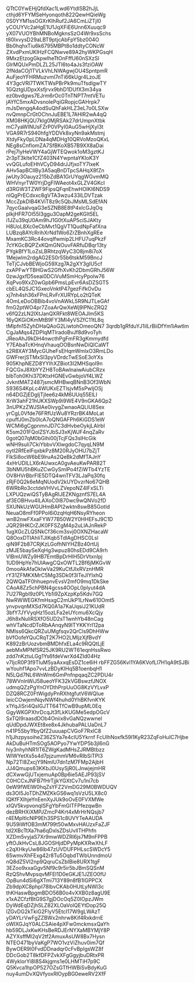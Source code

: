 QTtC0YwEHjQfdXac1Lwd6YtdlSB2hJjL
cthjd6YFYMSeHyonqoth822QewHQieWg
0S0YYM1ssOGXrKIhRuf2JA6CmLiZTjl0
yCOUYVc2aHgE1U1JqXFiE6Unn6Xuuqc9
yX07VUOYBhMNBoMgknsSzO4Wr9xsSchs
t80IxvysD29aLBT9ptjcAbFpY5bz004O
Bb0hqhxTiu6k6795MBPt8o1ddtyCONcW
ZXvdPxmUKlHzFCQNwve89A2hyWKPGsqH
9MxzEtzogGkpwlheTtOnFffU60nSXzSl
GlrMQUxPmDLZL25JTl6to4aJs3fziOAW
2fNdaCOj1TVLkVhLNWAgwjOU4SpntpmR
AuFjeoYFHRMuzvml7nTi66kUgr4LzoJE
4Y3gcVRl7TWKTWsPBrPk9muTfsdlgwTY
1GQztgUDpxXsfjrvx9bhD1DUfX3m34ya
ez0bvdgws7EJrm6rOc0TnTNPT7mtVETu
jAYfC5mxADvsnoIePqiGRopjcGAHrpk7
mJsDengqA4odSuQhFakHLZ3eL7o0LSXw
nvQmnpCrGtOChnJuEBE1L7AHlR2wA4qQ
XM08HKjQU7kIg0MjRSAk27drUmpnXtbk
mC7yaWINUsFZrP0VPyI0AuG5wHjXyl3t
VGA9R7rS940hfgYDDVk8xyNn9akMstmj
XtdyFky0pLDNa4qMDHg10QRVoMzoQKxL
NEg8sCnflomZA7SfBKoXB57B9XX8aDai
rPej7lyHeVWY4aGjWTEQwok1oM3gztKJ
2r3pT3klte1CfZ403N4YwpntaYKIoK3Y
vvQGLufoEHhVCyD94drJJfjxoTY7lxeK
AHv5apBClIBy3A5aqBnDTpcSAHqX8fZn
jwUty3Oauyz215bZdBA1GrUYqgWGvmMQ
WHVnyrTW0YrjDgFlWAeot4xGLZV4GKcI
d3RGW3TZWF9FipsQFqnEhwHOIKI6NDS9
nlQgPrECdxxc8gVTA3wzu433lLDVTzak
MccZpkDIB4KViT8z9c5QbJMsMLSdEfAN
7qycGaaIvqaG3eSZNB8E8tP4xIcGJqOq
pIkjHFR7OI55I3ggu3OapM2geKGlt5EL
i1JZu39qU0Am9hJ1G0tXuAP5ciSJAKty
H8UoL8Xc0eCbMvt1QgVT1QudNpFafXna
LUBzq8AYcRrihXrNd1Wo6ZrZBnhXgREe
MxamKC3Rc44ovqIfwmip2LHFU7uqPkzF
7cYKGcBQPZxKQmGNOuvFARfuDBqr13ty
PYgkBfY1LoZsLBRhtzqWyC3O8jm8i7oX
1Mejwlm2rdgAG2ES0r55b6tskM59BncJ
TeTjCJvbBEWjoG59Xzg7A2gXY3gIU5cf
zxAPFwYTBHGwS2GfhXvKh2DbmGRhJ56W
0zwJgxfD5seai0DCiVuMSmHcyPpolw76
XqPvo9XxZ0wGpb6PmsLpEvr6AsDZSGT5
cbEL4QSJC1GxeoVnktP47gezFifkOvDu
xj7nh4sh36xFPnLRvFrXURYpLo2tQTeK
4OmLeDoOBBib4voVnAWkL5R9NJTLeGAf
fmG2ptWO4pr7ZoaArQwXeWj9lPNcZRQ2
v6fQ2zLN2lXtJanQXRFkt8WEOAJlm5KS
16yQKGiOKmMtB9FY3MI4yVSZfC11tL8q
tMlpfn15ZyhDHaQAoG2LiwtohOmeoQN7
3qrdb1gRfduYJ1ilLrBiiDfYm1iAwtlm
CgJaMqs4ZDPlqMTlradoBvJf8d9voTyh
JReoAhJ9kDH4nwcthPgFmFR3gKmmydfd
Y7EAbaTcKHnqVhauqOOBsnNwDiQlCaWT
s2R8XAY3MycGUheFsEHqmWmlxO3RmLDo
GWFrerjSTMxSl3pyVDrdcTwESoE3oYXs
905KhpNEZD8YYIhXZBiot3I2MHSqoI9n
FQCGxJ8XbYYZH8ToBAwlnaiwAiubCRzx
blbToh0Khi37DKtxHGNEvGwbjoVf4LWZ
JvkntMAT2487jsmcMHBwqBNnB3Of3WbN
S936S4KpLc4WUKxEZTlsjvM5sPwIjOSj
n64DGZjEDgIjTjIee6z4kM6UUq55ElLI
XrW3ahF21hUKXSWp9i9WE4V9nGKA6Qp2
3nUPKzZWJSIAe0ivygZwnaoAQLIU8Sex
yrCgL0Vfde76FRfUzWu8YRzrBK4MoLat
cpuffJ0mZb0lcA7oQNGAFPh6KiGDS1eW
WCMi6gCgpnmnJD7C3dHvbeOykjLAlrbI
K5sm201FQolZSYJbSJ3xKjWJF4nqZaRv
0gotQ07qM0bGihi00jTcjFQs3slHcGik
wNH9suli7CkiYbbvVXIwgdoC7qyqLN9M
oytI2RfEeIFqxbkPz8M20RJyOHU7bZjT
FlkSi8ocW6bE9lruAs2QeBk2dMfTAJnY
4xHrUDlLLX6rAUwxcA0gvAeuKwPAR82T
3bNMU5hBKuZCwGySmlPo4fZiWTb4YzTE
OV8HVrBbrFIE5DTQ4wnTFV3LJaPq30fq
zRjF0Q2k6eMqNUodV2kUYDvzrNo67QHB
6WRbRo3cctdeVHVvLZVepoNZ4lFxSLTi
LXPUQzwiQSTyBAgRIJEZKNgznfS7EL4A
af3EOBHvu4ILAXoC0l870wc9wQNVo2fD
SXUNkUzWGUHmBAPI2wktn8swB85GotId
NeuaO8mFf0PPoI6i0zqHqH6NsyRYheon
wnB2nwFXxaFYW77B50W2Y0HHEFsJ9C1D
JQR29HKCrZJK0FFSZgM4p2uLlAJnRekP
1ugXGcZLQSNkCf36cm3svj0OXNZHacaW
Q8OoxDTIAhIiTJIKqb5TdlAgDHSC0Lsl
qiN9F2b87CRjKzLGofhNlYHZBz40rtUj
zMJE5baySeXqHg3wpuz80hsEDd9CA9rh
VlBmUWZy9HB7EmtBpDrHlH5DrVtxnIpj
1UD9HpYe7hUlAwgCQxOWTL2Bf6jMKGvW
0mooAkAfaOkIwVa29KuCtfJIxRVznHMR
rY31ZFMKXMrC5Mg3SDk0f3lTeJlYIxhQ
2QWQaTF0hhuepnvEvsV2mfO9mq1DkSke
CAoA8Zz5chPBN4gcss4OOpL0plyut4dA
7U27RgbI9z0PLYb1i9ZpXzpKp5Kdv7GQ
NwRWWEGKfmHsxgC2mUkP1LrNw610Omt5
ynvpvqnMXSd7KQ0A1a7KaUqsiJ21KUdR
3bfY7JYVyqHz15ozLFa2eUYcmu6XcQjy
J6h8xNuliRSXfO5UD2sT1wnhYb48nCag
whVTaNcdDToRbAAnqyN9ITYKKYrI12pa
NMlss6QkcQRZuUMgfsqv2QrCls9DhHWw
bVfOofeYQuCRqT2K7HO2LMljzXjfBvdY
K892zBrUozvbmBMDhfxELa4c9RQQtLjE
aebMxMPNfSR25JK9RU2WT61eqnHssRwo
zdd7nKztuLGg1Ys6fdeVwrXd4ZId04Hz
v7IjcR0P3f9TIuM5yaAxxqEsDZ1ce6iH
rbFFZG56Kvl1YA6KVofLl7H1qA9tSJBi
wYouhf1Apo7vvLzBDyKIHq5B1oenbqH1
N5LQd7NL6WnWm6GmPnfnpqaqZC2PDU4r
78WVnlnWiJ58ueoYFK32kVGBswzfJNOX
udmqQZzPgYnOYDthPrpUuOG8KzVYLvxP
DZQ8RCZ0FtWigdyPnRXhtgfutV6WQIue
IeicCOwjemNqvNWf4huhd0YhBKfvnKYK
x1YqJiSri4QsIGJTT64TfCwB9upML0Eq
GgyWKGPXhrDcqJt3fLkKUGMe5edpOGcV
SxTQI9raasdDOb4Oniix8vGaNQzwwnel
qUdDpdJWXEt8xe8x4JkhubaPALUaDnL7
n41P5Sby1fbyQfZ2uuuapCVGoF7RxlC8
h1jJhzpysoiheZ36ZSYa7e4cIU5Ykrnf
FcUIhNoxfk59l1KyR23ZqFoHuIC7Hjbe
AkDuBuHTmSOg5AOPyo7YwYDP5b3jI6nG
hiy3nhyhNR1IT6ZWgKadMHsZJRMBtbzz
WIWYetXs5s4d7pjzummVM6vRIbSiTPI3
Np72Tl8ZxcjY9NmlU7dn1zM7FMp2AjbH
JJ4Qmups63KKbJ0UsySjR0LJnwjejmHR
dCXwwGjUTxjemuAp0Bp6ie5AEJP93jSV
C0HCCxJNFB7fHrTjjkYGXtCv7u1ni7cb
0eW9fWElW0hqZsYFZ2VmDG29M0BWDUQV
ds3OI5JoTDhZMZKkGS6wq1sVzU5LX8c0
IQKfFXlhjeYnEenXyJUk9oOvE0FVXMWe
xIQV5kvpvonqISFgYbFmGITFPfezqwBn
dezBRHXiXMPJZmcP4Krt4xMrHrNQsjb7
r4EMpItlcNlP9Eh3SPS1c8UVYTeAAUDA
9U59iWfOB3mM799t50wMxvHAUzxFaZJF
td2XBcTtXa7ha6qDxlsZDsUvllTHPhfn
XZDm5vyjaS7Xr9mwWDZRl6js7M9nFPPB
yftOJkHvCsL8JGOSHjdDPyMpKXRwXhLF
c2qXHkyUw86lb47zUVDUFPHLscSWDcY5
65wmvXhFExg42r8Tu5OqbdTWbUnndmoU
nQ8dZ5VI2np9QqruCsZbIBie8URX1tgF
3EZoo9xxaGgv5Nf9c9r5ir5bJBmSQSnM
RzQShvMvpsqvMFEl1D0eGKJE1JZEO0fU
OpBun4dSi6gXTmi713Y89n8fB1IGPPCX
Zb9dpXC8phpI78IbvCKAb0HUtLyNWI3c
thKHaswBpgmBDO56B0o4vXXB0z8agU9E
x1xAZCfzfBtG9S7gjDOcOq5Z0IOpzJWm
DyWdEqDZjhSLZ82XLOaVoIQEYtDop25Q
lZGvDG2kTkiG2FlyV5EtcI17W9gLWAzT
yDAYLrVwFgZZBWx2nhrw8Kif4RxkdrnE
oWIXGJqY0ALCSAie4pXFw0mckmsxQaYh
hb59DLJxKwKHsBeRDJErNYXaMBYMjY8P
AZYXsffMl2qV2tf2AmuxAsUW8Bx7Hysn
NTEO471byVaKgP7WO1vzViZhuv0im7Qf
BywOER9I0FvdDDnadqr0cFvBpIgsWZ8f
DDcGob2T8kfDFPZvkXFgGgyjbuDRtxPR
4WyklorYi8I8S4kjgms1e0LHMTiH7p9C
Q5Kvca1hpOP527OZsGTfHWBiSvBdyKuG
nuy4umDvXQVfyoxRlOypBG0eweRV2XfF

